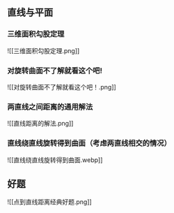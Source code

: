 

## 直线与平面

### 三维面积勾股定理

![[三维面积勾股定理.png]]


### 对旋转曲面不了解就看这个吧!

![[对旋转曲面不了解就看这个吧！.png]]

### 两直线之间距离的通用解法

![[直线距离的解法.png]]

### 直线绕直线旋转得到曲面（考虑两直线相交的情况）

![[直线绕直线旋转得到曲面.webp]]

## 好题

![[点到直线距离经典好题.png]]
